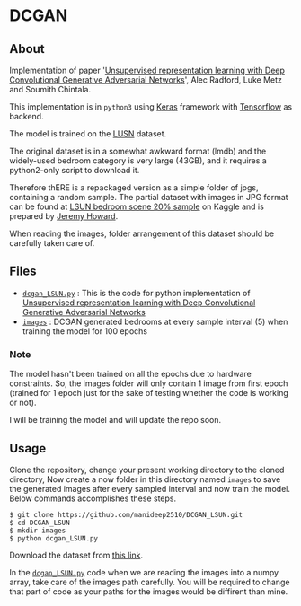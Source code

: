 # DCGAN

## About

Implementation of paper '[Unsupervised representation learning with Deep Convolutional Generative Adversarial Networks](https://arxiv.org/pdf/1511.06434.pdf)', Alec Radford, Luke Metz and Soumith Chintala.

This implementation is in `python3` using [Keras](https://keras.io/) framework with [Tensorflow](https://www.tensorflow.org/) as backend.

The model is trained on the [LUSN](http://lsun.cs.princeton.edu/2017/) dataset. 

The original dataset is in a somewhat awkward format (lmdb) and the widely-used bedroom category is very large (43GB), and it requires a python2-only script to download it. 

Therefore thERE is a repackaged version as a simple folder of jpgs, containing a random sample. The partial dataset with images in JPG format can be found at [LSUN bedroom scene 20% sample](https://www.kaggle.com/jhoward/lsun_bedroom/home) on Kaggle and is prepared by [Jeremy Howard](http://www.fast.ai/about/#jeremy).

When reading the images, folder arrangement of this dataset should be carefully taken care of.

## Files

- [`dcgan_LSUN.py`](dcgan_LSUN.py) : This is the code for python implementation of [Unsupervised representation learning with Deep Convolutional Generative Adversarial Networks](https://arxiv.org/pdf/1511.06434.pdf)
- [`images`](images) : DCGAN generated bedrooms at every sample interval (5) when training the model for 100 epochs

### Note

The model hasn't been trained on all the epochs due to hardware constraints. So, the images folder will only contain 1 image from first epoch (trained for 1 epoch just for the sake of testing whether the code is working or not).

I will be training the model and will update the repo soon.

## Usage

Clone the repository, change your present working directory to the cloned directory, Now create a now folder in this directory named `images` to save the generated images after every sampled interval and now train the model. Below commands accomplishes these steps.

```
$ git clone https://github.com/manideep2510/DCGAN_LSUN.git
$ cd DCGAN_LSUN
$ mkdir images
$ python dcgan_LSUN.py
```

Download the dataset from [this link](https://www.kaggle.com/jhoward/lsun_bedroom/home).

In the [`dcgan_LSUN.py`](dcgan_LSUN.py) code when we are reading the images into a numpy array, take care of the images path carefully. You will be required to change that part of code as your paths for the images would be diffirent than mine.
